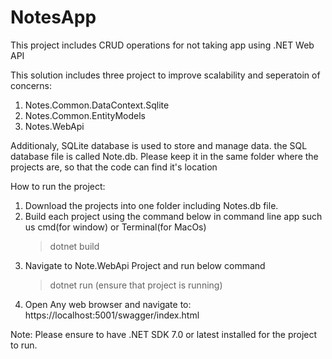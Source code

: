 # NotesApp
This project includes CRUD operations for not taking app using .NET Web API

This solution includes three project to improve scalability and seperatoin of concerns:

1. Notes.Common.DataContext.Sqlite
2. Notes.Common.EntityModels
3. Notes.WebApi

Additionaly, SQLite database is used to store and manage data. the SQL database file is called Note.db.
Please keep it in the same folder where the projects are, so that the code can find it's location

How to run the project:
1. Download the projects into one folder including Notes.db file.
2. Build each project using the command below in command line app such us cmd(for window) or Terminal(for MacOs)
    >dotnet build
3. Navigate to Note.WebApi Project and run below command
   >dotnet run (ensure that project is running)
4. Open Any web browser and navigate to: https://localhost:5001/swagger/index.html


Note: Please ensure to have .NET SDK 7.0 or latest installed for the project to run.
